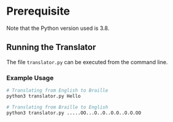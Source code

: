 # Prerequisite
Note that the Python version used is 3.8.

## Running the Translator
The file `translator.py` can be executed from the command line.

### Example Usage

```bash
# Translating from English to Braille
python3 translator.py Hello

# Translating from Braille to English
python3 translator.py .....OO...O..O..O.O..O.O.OO
